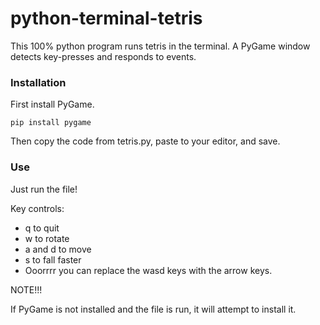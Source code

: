 # python-terminal-tetris

This 100% python program runs tetris in the terminal.
A PyGame window detects key-presses and responds to events.

###   Installation

First install PyGame.

```
pip install pygame
```

Then copy the code from tetris.py, paste to your editor, and save.

###   Use

Just run the file!

Key controls:
- q to quit
- w to rotate
- a and d to move 
- s to fall faster
- Ooorrrr you can replace the wasd keys with the arrow keys.

NOTE!!!

If PyGame is not installed and the file is run, it will attempt to install it.
